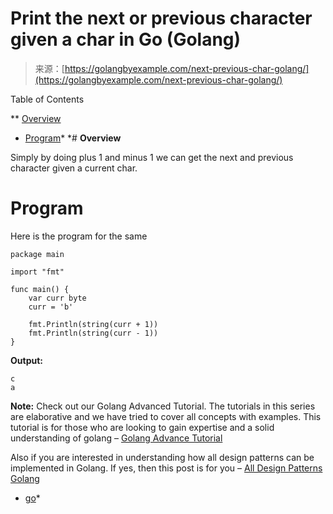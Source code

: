 <!--yml
category: 未分类
date: 2024-10-13 06:52:10
-->

# Print the next or previous character given a char in Go (Golang)

> 来源：[https://golangbyexample.com/next-previous-char-golang/](https://golangbyexample.com/next-previous-char-golang/)

Table of Contents

 **   [Overview](#Overview "Overview")
*   [Program](#Program "Program")*  *# **Overview**

Simply by doing plus 1 and minus 1 we can get the next and previous character given a current char.

# **Program**

Here is the program for the same

```
package main

import "fmt"

func main() {
	var curr byte
	curr = 'b'

	fmt.Println(string(curr + 1))
	fmt.Println(string(curr - 1))
} 
```

**Output:**

```
c
a
```

**Note:** Check out our Golang Advanced Tutorial. The tutorials in this series are elaborative and we have tried to cover all concepts with examples. This tutorial is for those who are looking to gain expertise and a solid understanding of golang – [Golang Advance Tutorial](https://golangbyexample.com/golang-comprehensive-tutorial/)

Also if you are interested in understanding how all design patterns can be implemented in Golang. If yes, then this post is for you – [All Design Patterns Golang](https://golangbyexample.com/all-design-patterns-golang/)

*   [go](https://golangbyexample.com/tag/go/)*